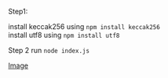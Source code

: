 
Step1:

install keccak256 using `npm install keccak256` <br>
install utf8 using `npm install utf8`

Step 2
run `node index.js`

[Image](https://user-images.githubusercontent.com/5965718/194120697-6a3f423d-b376-497c-9a2b-24b4d9341a93.png)